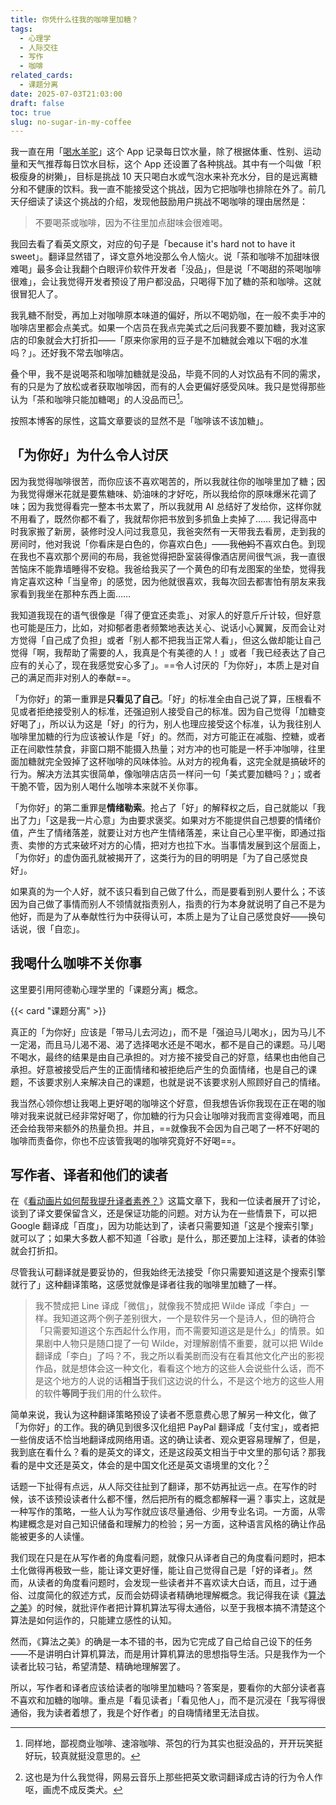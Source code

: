 ```yaml
---
title: 你凭什么往我的咖啡里加糖？
tags:
  - 心理学
  - 人际交往
  - 写作
  - 咖啡
related_cards:
  - 课题分离
date: 2025-07-03T21:03:00
draft: false
toc: true
slug: no-sugar-in-my-coffee
---
```


我一直在用「[喝水羊驼](https://apps.apple.com/cn/app/%E5%96%9D%E6%B0%B4%E7%BE%8A%E9%A9%BC-%E5%96%9D%E6%B0%B4%E6%97%B6%E9%97%B4-%E5%96%9D%E6%B0%B4%E6%8F%90%E9%86%92-%E7%BE%8A%E9%A9%BC-waterllama/id1454778585)」这个 App 记录每日饮水量，除了根据体重、性别、运动量和天气推荐每日饮水目标，这个 App 还设置了各种挑战。其中有一个叫做「积极瘦身的树獭」，目标是挑战 10 天只喝白水或气泡水来补充水分，目的是远离糖分和不健康的饮料。我一直不能接受这个挑战，因为它把咖啡也排除在外了。前几天仔细读了读这个挑战的介绍，发现他鼓励用户挑战不喝咖啡的理由居然是：

> 不要喝茶或咖啡，因为不往里加点甜味会很难喝。

我回去看了看英文原文，对应的句子是「because it's hard not to have it sweet」。翻译显然错了，译文意外地没那么令人恼火。说「茶和咖啡不加甜味很难喝」最多会让我翻个白眼评价软件开发者「没品」，但是说「不喝甜的茶喝咖啡很难」，会让我觉得开发者预设了用户都没品，只喝得下加了糖的茶和咖啡。这就很冒犯人了。<!--more-->

我乳糖不耐受，再加上对咖啡原本味道的偏好，所以不喝奶咖，在一般不卖手冲的咖啡店里都会点美式。如果一个店员在我点完美式之后问我要不要加糖，我对这家店的印象就会大打折扣——「原来你家用的豆子是不加糖就会难以下咽的水准吗？」。还好我不常去咖啡店。

叠个甲，我不是说喝茶和咖啡加糖就是没品，毕竟不同的人对饮品有不同的需求，有的只是为了放松或者获取咖啡因，而有的人会更偏好感受风味。我只是觉得那些认为「茶和咖啡只能加糖喝」的人没品而已[^1]。

按照本博客的尿性，这篇文章要谈的显然不是「咖啡该不该加糖」。

## 「为你好」为什么令人讨厌

因为我觉得咖啡很苦，而你应该不喜欢喝苦的，所以我就往你的咖啡里加了糖；因为我觉得爆米花就是要焦糖味、奶油味的才好吃，所以我给你的原味爆米花调了味；因为我觉得看完一整本书太累了，所以我就用 AI 总结好了发给你，这样你就不用看了，既然你都不看了，我就帮你把书放到多抓鱼上卖掉了…… 我记得高中时我家搬了新房，装修时没人问过我意见，我爸突然有一天带我去看房，走到我的房间时，他对我说「你看床是白色的，你喜欢白色」——我~~他妈~~不喜欢白色。到现在我也不喜欢那个房间的布局，我爸觉得把卧室装得像酒店房间很气派，我一直很苦恼床不能靠墙睡得不安稳。我爸给我买了一个黄色的印有龙图案的坐垫，觉得我肯定喜欢这种「当皇帝」的感觉，因为他就很喜欢，我每次回去都害怕有朋友来我家看到我坐在那种东西上面……

我知道我现在的语气很像是「得了便宜还卖乖」、对家人的好意斤斤计较，但好意也可能是压力，比如，对抑郁者患者频繁地表达关心、说话小心翼翼，反而会让对方觉得「自己成了负担」或者「别人都不把我当正常人看」，但这么做却能让自己觉得「啊，我帮助了需要的人，我真是个有美德的人！」或者「我已经表达了自己应有的关心了，现在我感觉安心多了」。==令人讨厌的「为你好」，本质上是对自己的满足而非对别人的奉献==。

「为你好」的第一重罪是**只看见了自己**。「好」的标准全由自己说了算，压根看不见或者拒绝接受别人的标准，还强迫别人接受自己的标准。因为自己觉得「加糖变好喝了」，所以认为这是「好」的行为，别人也理应接受这个标准，认为我往别人咖啡里加糖的行为应该被认作是「好」的。然而，对方可能正在减脂、控糖，或者正在间歇性禁食，非窗口期不能摄入热量；对方冲的也可能是一杯手冲咖啡，往里面加糖就完全毁掉了这杯咖啡的风味体验。从对方的视角看，这完全就是搞破坏的行为。解决方法其实很简单，像咖啡店店员一样问一句「美式要加糖吗？」；或者干脆不管，因为别人喝什么咖啡本来就不关你事。

「为你好」的第二重罪是**情绪勒索**。抢占了「好」的解释权之后，自己就能以「我出了力」「这是我一片心意」为由要求褒奖。如果对方不能提供自己想要的情绪价值，产生了情绪落差，就要让对方也产生情绪落差，来让自己心里平衡，即通过指责、卖惨的方式来破坏对方的心情，把对方也拉下水。当事情发展到这个层面上，「为你好」的虚伪面孔就被揭开了，这类行为的目的明明是「为了自己感觉良好」。

如果真的为一个人好，就不该只看到自己做了什么，而是要看到别人要什么；不该因为自己做了事情而别人不领情就指责别人，指责的行为本身就说明了自己不是为他好，而是为了从奉献性行为中获得认可，本质上是为了让自己感觉良好——换句话说，很「自恋」。

## 我喝什么咖啡不关你事

这里要引用阿德勒心理学里的「课题分离」概念。

{{< card "课题分离" >}}

真正的「为你好」应该是「带马儿去河边」，而不是「强迫马儿喝水」，因为马儿不一定渴，而且马儿渴不渴、渴了选择喝水还是不喝水，都不是自己的课题。马儿喝不喝水，最终的结果是由自己承担的。对方接不接受自己的好意，结果也由他自己承担。好意被接受后产生的正面情绪和被拒绝后产生的负面情绪，也是自己的课题，不该要求别人来解决自己的课题，也就是说不该要求别人照顾好自己的情绪。

我当然心领你想让我喝上更好喝的咖啡这个好意，但我想告诉你我现在正在喝的咖啡对我来说就已经非常好喝了，你加糖的行为只会让咖啡对我而言变得难喝，而且还会给我带来额外的热量负担。并且，==就像我不会因为自己喝了一杯不好喝的咖啡而责备你，你也不应该管我喝的咖啡究竟好不好喝==。

## 写作者、译者和他们的读者

在《[看动画片如何帮我提升译者素养？](/posts/看动画片如何帮我提升译者素养/)》这篇文章下，我和一位读者展开了讨论，谈到了译文要保留含义，还是保证功能的问题。对方认为在一些情景下，可以把 Google 翻译成「百度」，因为功能达到了，读者只需要知道「这是个搜索引擎」就可以了；如果大多数人都不知道「谷歌」是什么，那还要加上注释，读者的体验就会打折扣。

尽管我认可翻译就是要妥协的，但我始终无法接受「你只需要知道这是个搜索引擎就行了」这种翻译策略，这感觉就像是译者往我的咖啡里加糖了一样。

> 我不赞成把 Line 译成「微信」，就像我不赞成把 Wilde 译成「李白」一样。我知道这两个例子差别很大，一个是软件另一个是诗人，但的确符合「只需要知道这个东西起什么作用，而不需要知道这是是什么」的情景。如果剧中人物只是随口提了一句 Wilde，对理解剧情不重要，就可以把 Wilde 翻译成「李白」了吗？不，我之所以看美剧而没有在看其他文化产出的影视作品，就是想体会这一种文化，看看这个地方的这些人会说些什么话，而不是这个地方的人说的话**相当于**我们这边说的什么，不是这个地方的这些人用的软件**等同于**我们用的什么软件。

简单来说，我认为这种翻译策略预设了读者不愿意费心思了解另一种文化，做了「为你好」的工作。我的确见到很多汉化组把 PayPal 翻译成「支付宝」，或者把一些俏皮话不恰当地翻译成网络用语。这的确让读者、观众更容易理解了，但是，我到底在看什么？看的是英文的译文，还是这段英文相当于中文里的那句话？那我看的是中文还是英文，体会的是中国文化还是英文语境里的文化？[^2]

话题一下扯得有点远，从人际交往扯到了翻译，那不妨再扯远一点。在写作的时候，该不该预设读者什么都不懂，然后把所有的概念都解释一遍？事实上，这就是一种写作的策略，一些人认为写作就应该尽量通俗、少用专业名词。一方面，从零构建概念是对自己知识储备和理解力的检验；另一方面，这种语言风格的确让作品能被更多的人读懂。

我们现在只是在从写作者的角度看问题，就像只从译者自己的角度看问题时，把本土化做得再极致一些，能让译文更好懂，能让自己觉得自己是「好的译者」。然而，从读者的角度看问题时，会发现一些读者并不喜欢读大白话，而且，过于通俗、过度简化的叙述方式，反而会妨碍读者精确地理解概念。我记得我在读《[算法之美](/library/2024/算法之美)》的时候，就批评作者把计算机算法写得太通俗，以至于我根本搞不清楚这个算法是如何运作的，只能建立感性的认知。

然而，《算法之美》的确是一本不错的书，因为它完成了自己给自己设下的任务——不是讲明白计算机算法，而是用计算机算法的思想指导生活。只是我作为一个读者比较刁钻，希望清楚、精确地理解罢了。

所以，写作者和译者应该给读者的咖啡里加糖吗？答案是，要看你的大部分读者喜不喜欢和加糖的咖啡。重点是「看见读者」「看见他人」，而不是沉浸在「我写得很通俗，我为读者着想了，我是个好作者」的自嗨情绪里无法自拔。

[^1]: 同样地，鄙视商业咖啡、速溶咖啡、茶包的行为其实也挺没品的，开开玩笑挺好玩，较真就挺没意思的。

[^2]: 这也是为什么我觉得，网易云音乐上那些把英文歌词翻译成古诗的行为令人作呕，画虎不成反类犬。
